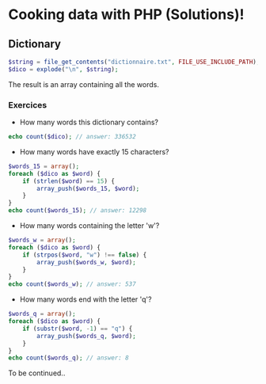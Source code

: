 # Cooking data with PHP (Solutions)!

## Dictionary

```php
$string = file_get_contents("dictionnaire.txt", FILE_USE_INCLUDE_PATH);
$dico = explode("\n", $string);
```

The result is an array containing all the words.

### Exercices

* How many words this dictionary contains?

```php
echo count($dico); // answer: 336532
```

* How many words have exactly 15 characters?

```php
$words_15 = array();
foreach ($dico as $word) {
    if (strlen($word) == 15) {
        array_push($words_15, $word);
    }
}
echo count($words_15); // answer: 12298
```

* How many words containing the letter 'w'?

```php
$words_w = array();
foreach ($dico as $word) {
    if (strpos($word, "w") !== false) {
        array_push($words_w, $word);
    }
}
echo count($words_w); // answer: 537
```

* How many words end with the letter 'q'?

```php
$words_q = array();
foreach ($dico as $word) {
    if (substr($word, -1) == "q") {
        array_push($words_q, $word);
    }
}
echo count($words_q); // answer: 8
```

To be continued..
